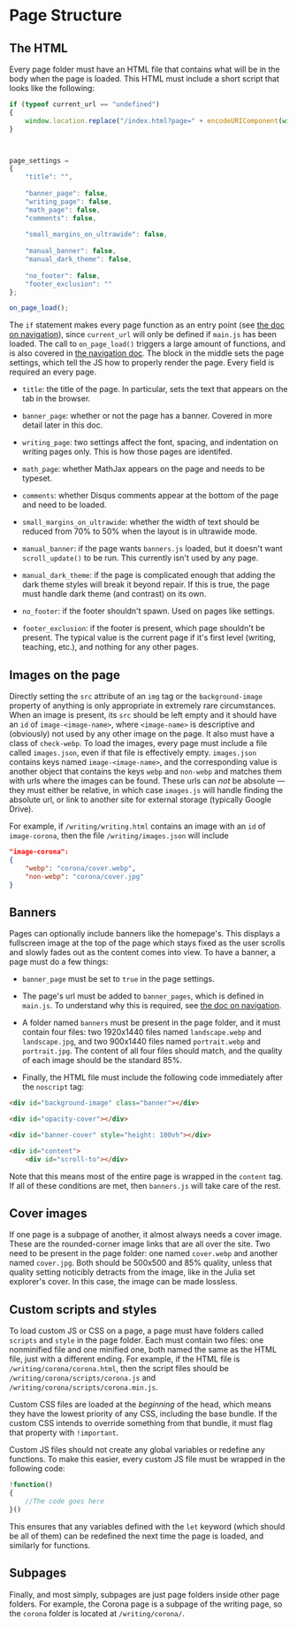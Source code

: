 # Page Structure



## The HTML

Every page folder must have an HTML file that contains what will be in the body when the page is loaded. This HTML must include a short script that looks like the following:

```js
if (typeof current_url == "undefined")
{
	window.location.replace("/index.html?page=" + encodeURIComponent(window.location.pathname));
}



page_settings = 
{
	"title": "",
	
	"banner_page": false,
	"writing_page": false,
	"math_page": false,
	"comments": false,
	
	"small_margins_on_ultrawide": false,
	
	"manual_banner": false,
	"manual_dark_theme": false,
	
	"no_footer": false,
	"footer_exclusion": ""
};

on_page_load();
```

The `if` statement makes every page function as an entry point (see [the doc on navigation](https://github.com/90259025/90259025.github.io/blob/master/docs/navigation.md)), since `current_url` will only be defined if `main.js` has been loaded. The call to `on_page_load()` triggers a large amount of functions, and is also covered in [the navigation doc](https://github.com/90259025/90259025.github.io/blob/master/docs/navigation.md). The block in the middle sets the page settings, which tell the JS how to properly render the page. Every field is required an every page.

- `title`: the title of the page. In particular, sets the text that appears on the tab in the browser.

- `banner_page`: whether or not the page has a banner. Covered in more detail later in this doc.

- `writing_page`: two settings affect the font, spacing, and indentation on writing pages only. This is how those pages are identifed.

- `math_page`: whether MathJax appears on the page and needs to be typeset.

- `comments`: whether Disqus comments appear at the bottom of the page and need to be loaded.

- `small_margins_on_ultrawide`: whether the width of text should be reduced from 70% to 50% when the layout is in ultrawide mode.

- `manual_banner`: if the page wants `banners.js` loaded, but it doesn't want `scroll_update()` to be run. This currently isn't used by any page.

- `manual_dark_theme`: if the page is complicated enough that adding the dark theme styles will break it beyond repair. If this is true, the page must handle dark theme (and contrast) on its own.

- `no_footer`: if the footer shouldn't spawn. Used on pages like settings.

- `footer_exclusion`: if the footer is present, which page shouldn't be present. The typical value is the current page if it's first level (writing, teaching, etc.), and nothing for any other pages.



## Images on the page

Directly setting the `src` attribute of an `img` tag or the `background-image` property of anything is only appropriate in extremely rare circumstances. When an image is present, its `src` should be left empty and it should have an `id` of `image-<image-name>`, where `<image-name>` is descriptive and (obviously) not used by any other image on the page. It also must have a class of `check-webp`. To load the images, every page must include a file called `images.json`, even if that file is effectively empty. `images.json` contains keys named `image-<image-name>`, and the corresponding value is another object that contains the keys `webp` and `non-webp` and matches them with urls where the images can be found. These urls can *not* be absolute — they must either be relative, in which case `images.js` will handle finding the absolute url, or link to another site for external storage (typically Google Drive).

For example, if `/writing/writing.html` contains an image with an `id` of `image-corona`, then the file `/writing/images.json` will include

```json
"image-corona":
{
	"webp": "corona/cover.webp",
	"non-webp": "corona/cover.jpg"
}
```



## Banners

Pages can optionally include banners like the homepage's. This displays a fullscreen image at the top of the page which stays fixed as the user scrolls and slowly fades out as the content comes into view. To have a banner, a page must do a few things:

- `banner_page` must be set to `true` in the page settings.

- The page's url must be added to `banner_pages`, which is defined in `main.js`. To understand why this is required, see [the doc on navigation](https://github.com/90259025/90259025.github.io/blob/master/docs/navigation.md).

- A folder named `banners` must be present in the page folder, and it must contain four files: two 1920x1440 files named `landscape.webp` and `landscape.jpg`, and two 900x1440 files named `portrait.webp` and `portrait.jpg`. The content of all four files should match, and the quality of each image should be the standard 85%.

- Finally, the HTML file must include the following code immediately after the `noscript` tag:

```html
<div id="background-image" class="banner"></div>

<div id="opacity-cover"></div>

<div id="banner-cover" style="height: 100vh"></div>

<div id="content">
	<div id="scroll-to"></div>
```

Note that this means most of the entire page is wrapped in the `content` tag. If all of these conditions are met, then `banners.js` will take care of the rest.



## Cover images

If one page is a subpage of another, it almost always needs a cover image. These are the rounded-corner image links that are all over the site. Two need to be present in the page folder: one named `cover.webp` and another named `cover.jpg`. Both should be 500x500 and 85% quality, unless that quality setting noticibly detracts from the image, like in the Julia set explorer's cover. In this case, the image can be made lossless.



## Custom scripts and styles

To load custom JS or CSS on a page, a page must have folders called `scripts` and `style` in the page folder. Each must contain two files: one nonminified file and one minified one, both named the same as the HTML file, just with a different ending. For example, if the HTML file is `/writing/corona/corona.html`, then the script files should be `/writing/corona/scripts/corona.js` and `/writing/corona/scripts/corona.min.js`.

Custom CSS files are loaded at the *beginning* of the head, which means they have the lowest priority of any CSS, including the base bundle. If the custom CSS intends to override something from that bundle, it must flag that property with `!important`.

Custom JS files should not create any global variables or redefine any functions. To make this easier, every custom JS file must be wrapped in the following code:

```js
!function()
{
	//The code goes here
}()
```

This ensures that any variables defined with the `let` keyword (which should be all of them) can be redefined the next time the page is loaded, and similarly for functions.



## Subpages

Finally, and most simply, subpages are just page folders inside other page folders. For example, the Corona page is a subpage of the writing page, so the `corona` folder is located at `/writing/corona/`.